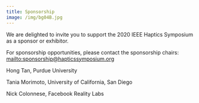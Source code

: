 ```yaml
---
title: Sponsorship
image: /img/bg04B.jpg
---
```

We are delighted to invite you to support the 2020 IEEE Haptics Symposium as a sponsor or exhibitor.

For sponsorship opportunities, please contact the sponsorship chairs: <mailto:sponsorship@hapticssymposium.org>

Hong Tan, Purdue University

Tania Morimoto, University of California, San Diego

Nick Colonnese, Facebook Reality Labs
